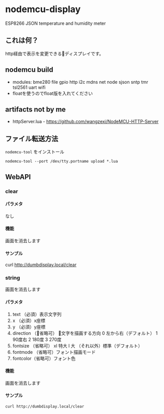 # nodemcu-display

ESP8266 JSON temperature and humidity meter

## これは何？
http経由で表示を変更できるディスプレイです。

## nodemcu build

* modules: bme280 file gpio http i2c mdns net node sjson sntp tmr tsl2561 uart wifi
* floatを使うのでfloat版を入れてください

## artifacts not by me
* httpServer.lua - https://github.com/wangzexi/NodeMCU-HTTP-Server

## ファイル転送方法
`nodemcu-tool` をインストール

```
nodemcu-tool --port /dev/tty.portname upload *.lua
```

## WebAPI

### clear

#### パラメタ
なし

#### 機能
画面を消去します

#### サンプル
curl http://dumbdisplay.local/clear

### string
画面を消去します

#### パラメタ

1. text （必須）表示文字列
1. x （必須）x座標
1. y （必須）y座標
1. direction （省略可） 文字を描画する方向 0 左から右（デフォルト） 1 90度右 2 180度 3 270度
1. fontsize （省略可） xl 特大 l 大 （それ以外）標準（デフォルト）
1. fontmode （省略可）フォント描画モード
1. fontcolor（省略可）フォント色

#### 機能
画面を消去します

#### サンプル

```
curl http://dumbdisplay.local/clear
```


